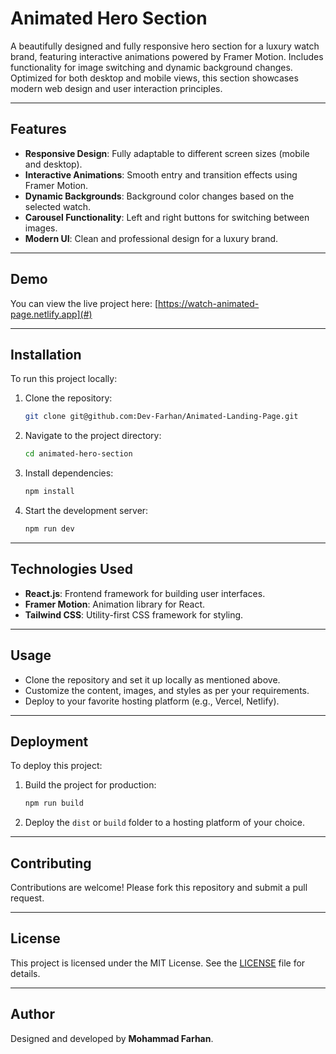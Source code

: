 # Animated Hero Section

A beautifully designed and fully responsive hero section for a luxury watch brand, featuring interactive animations powered by Framer Motion. Includes functionality for image switching and dynamic background changes. Optimized for both desktop and mobile views, this section showcases modern web design and user interaction principles.

---

## Features

- **Responsive Design**: Fully adaptable to different screen sizes (mobile and desktop).
- **Interactive Animations**: Smooth entry and transition effects using Framer Motion.
- **Dynamic Backgrounds**: Background color changes based on the selected watch.
- **Carousel Functionality**: Left and right buttons for switching between images.
- **Modern UI**: Clean and professional design for a luxury brand.

---

## Demo

You can view the live project here: [https://watch-animated-page.netlify.app](#)

---

## Installation

To run this project locally:

1. Clone the repository:
   ```bash
   git clone git@github.com:Dev-Farhan/Animated-Landing-Page.git
   ```
2. Navigate to the project directory:
   ```bash
   cd animated-hero-section
   ```
3. Install dependencies:
   ```bash
   npm install
   ```
4. Start the development server:
   ```bash
   npm run dev
   ```

---

## Technologies Used

- **React.js**: Frontend framework for building user interfaces.
- **Framer Motion**: Animation library for React.
- **Tailwind CSS**: Utility-first CSS framework for styling.

---

## Usage

- Clone the repository and set it up locally as mentioned above.
- Customize the content, images, and styles as per your requirements.
- Deploy to your favorite hosting platform (e.g., Vercel, Netlify).

---

## Deployment

To deploy this project:

1. Build the project for production:
   ```bash
   npm run build
   ```
2. Deploy the `dist` or `build` folder to a hosting platform of your choice.

---

## Contributing

Contributions are welcome! Please fork this repository and submit a pull request.

---

## License

This project is licensed under the MIT License. See the [LICENSE](LICENSE) file for details.

---

## Author

Designed and developed by **Mohammad Farhan**.
